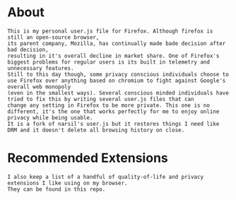 # About
    This is my personal user.js file for Firefox. Although firefox is still an open-source browser,
    its parent company, Mozilla, has continually made bade decision after bad decision, 
    resulting in it's overall decline in market share. One of Firefox's biggest problems for regular users is its built in telemetry and unnecessary features.
    Still to this day though, some privacy conscious individuals choose to use Firefox over anything based on chromium to fight against Google's overall web monopoly
    (even in the smallest ways). Several conscious minded individuals have tried to fix this by writing several user.js files that can 
    change any setting in Firefox to be more private. This one is no different, it's the one that works perfectly for me to enjoy online privacy while being usable. 
    It is a fork of narsil's user.js but it restores things I need like DRM and it doesn't delete all browsing history on close.

# Recommended Extensions
    I also keep a list of a handful of quality-of-life and privacy extensions I like using on my browser.
    They can be found in this repo.
